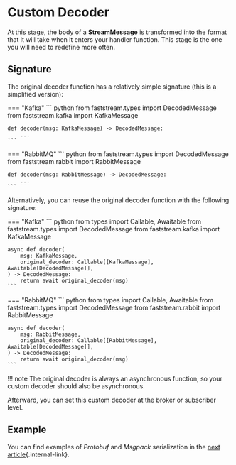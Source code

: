 # Custom Decoder

At this stage, the body of a **StreamMessage** is transformed into the format that it will take when it enters your handler function. This stage is the one you will need to redefine more often.

## Signature

The original decoder function has a relatively simple signature (this is a simplified version):

=== "Kafka"
    ``` python
    from faststream.types import DecodedMessage
    from faststream.kafka import KafkaMessage

    def decoder(msg: KafkaMessage) -> DecodedMessage:
        ...
    ```

=== "RabbitMQ"
    ``` python
    from faststream.types import DecodedMessage
    from faststream.rabbit import RabbitMessage

    def decoder(msg: RabbitMessage) -> DecodedMessage:
        ...
    ```

Alternatively, you can reuse the original decoder function with the following signature:

=== "Kafka"
    ``` python
    from types import Callable, Awaitable
    from faststream.types import DecodedMessage
    from faststream.kafka import KafkaMessage

    async def decoder(
        msg: KafkaMessage,
        original_decoder: Callable[[KafkaMessage], Awaitable[DecodedMessage]],
    ) -> DecodedMessage:
        return await original_decoder(msg)
    ```

=== "RabbitMQ"
    ``` python
    from types import Callable, Awaitable
    from faststream.types import DecodedMessage
    from faststream.rabbit import RabbitMessage

    async def decoder(
        msg: RabbitMessage,
        original_decoder: Callable[[RabbitMessage], Awaitable[DecodedMessage]],
    ) -> DecodedMessage:
        return await original_decoder(msg)
    ```

!!! note
    The original decoder is always an asynchronous function, so your custom decoder should also be asynchronous.

Afterward, you can set this custom decoder at the broker or subscriber level.

## Example

You can find examples of *Protobuf* and *Msgpack* serialization in the [next article](./examples.md){.internal-link}.
